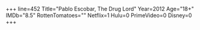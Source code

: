 +++
line=452
Title="Pablo Escobar, The Drug Lord"
Year=2012
Age="18+"
IMDb="8.5"
RottenTomatoes=""
Netflix=1
Hulu=0
PrimeVideo=0
Disney=0
+++

